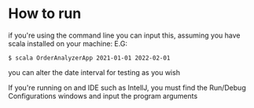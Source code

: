 # How to run

if you're using the command line you can input this, assuming you have scala installed on your machine:
E.G:

    $ scala OrderAnalyzerApp 2021-01-01 2022-02-01

you can alter the date interval for testing as you wish

If you're running on and IDE such as IntellJ, you must find the Run/Debug Configurations windows and input the program arguments

